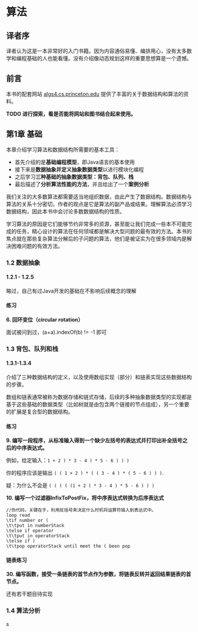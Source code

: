 

# 算法


## 译者序

译者认为这是一本非常好的入门书籍。因为内容通俗易懂、编排用心，没有太多数学和编程基础的人也能看懂。没有介绍像动态规划这样的重要思想算是一个遗憾。

## 前言

本书的配套网站 [algs4.cs.princeton.edu](algs4.cs.princeton.edu) 提供了丰富的关于数据结构和算法的资料。

**TODO 进行探索，看是否能将网站和图书结合起来使用。**

## 第1章 基础

本章介绍学习算法和数据结构所需要的基本工具：

- 首先介绍的是**基础编程模型**，即Java语言的基本使用
- 接下来是**数据抽象并定义抽象数据类型**以进行模块化编程
- 之后学习**三种基础的抽象数据类型：背包、队列、栈**
- 最后描述了**分析算法性能的方法**，并且给出了一个**案例分析**

我们关注的大多数算法都需要适当地组织数据，由此产生了数据结构。数据结构与算法的关系十分密切，作者的观点是它是算法的副产品或结果。理解算法必须学习数据结构，因此本书中会讨论多数数据结构的性质。

学习算法的原因是它们能够节约非常多的资源，甚至能让我们完成一些本不可能完成的任务，精心设计的算法在任何领域都是解决大型问题的最有效的方法。本书的焦点就在那些复杂算法分解后的子问题的算法，他们是被证实为在很多领域内是解决困难问题的有效方法。

### 1.2 数据抽象

#### 1.2.1 - 1.2.5 

略过，自己有过Java开发的基础在不影响后续概念的理解

#### 练习

**6. 回环变位（circular rotation）**

面试被问到过，(a+a).indexOf(b) != -1 即可

### 1.3 背包、队列和栈

#### 1.3.1-1.3.4

介绍了三种数据结构的定义，以及使用数组实现（部分）和链表实现这些数据结构的步骤。

数组和链表通常被称为数据存储和链式存储，后续的多种抽象数据类型的实现都是基于这些基础的数据类型（比如树就是由包含两个链接的节点组成），另一个重要的扩展是复合型的数据结构。

#### 练习


**9.  编写一段程序，从标准输入得到一个缺少左括号的表达式并打印出补全括号之后的中序表达式。**

例如，给定输入：`1 + 2 ) * 3 - 4 ) * 5 - 6 ) ) )` 

你的程序应该是输出 `( ( 1 + 2 ) * ( ( 3 - 4 ) * ( 5 - 6 ) ) )`.

疑：为什么不会是  `( ( ( ( (1 + 2 ) * 3 - 4 ) * 5 - 6 ) ) )`


**10. 编写一个过滤器InfixToPostFix，将中序表达式转换为后序表达式**

```
//伪代码，关键在于，利用反括号来决定什么时机将运算符插入到表达式中。
loop read
\tif number or (
\t\tput in numberStack
\telse if operator
\t\tput in operatorStack
\telse if )
\t\tpop operatorStack until meet the ( been pop
```


#### 链表练习

**30. 编写函数，接受一条链表的首节点作为参数，将链表反转并返回结果链表的首节点。**

还有若干题目待实现

### 1.4 算法分析

s